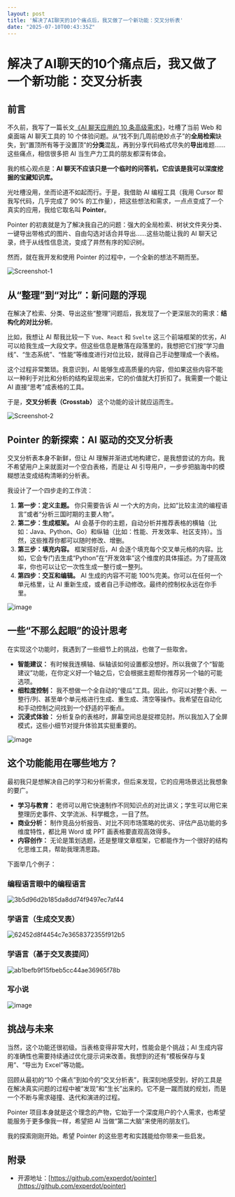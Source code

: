 ```yaml
---
layout: post
title: '解决了AI聊天的10个痛点后，我又做了一个新功能：交叉分析表'
date: "2025-07-10T00:43:35Z"
---
```

解决了AI聊天的10个痛点后，我又做了一个新功能：交叉分析表
==============================

前言
--

不久前，我写了一篇长文[《AI 聊天应用的 10 条高级需求》](https://www.cnblogs.com/experdot/p/18924253)，吐槽了当前 Web 和桌面端 AI 聊天工具的 10 个体验问题。从“找不到几周前绝妙点子”的**全局检索**缺失，到“置顶所有等于没置顶”的**分类**混乱，再到分享代码格式尽失的**导出**难题……这些痛点，相信很多把 AI 当生产力工具的朋友都深有体会。

我的核心观点是：**AI 聊天不应该只是一个临时的问答机，它应该是我可以深度挖掘的宝藏知识库。**

光吐槽没用，坐而论道不如起而行。于是，我借助 AI 编程工具（我用 Cursor 帮我写代码，几乎完成了 90% 的工作量），把这些想法和需求，一点点变成了一个真实的应用，我给它取名叫 **Pointer**。

Pointer 的初衷就是为了解决我自己的问题：强大的全局检索、树状文件夹分类、一键导出带格式的图片、自由勾选对话合并导出……这些功能让我的 AI 聊天记录，终于从线性信息流，变成了井然有序的知识树。

然而，就在我开发和使用 Pointer 的过程中，一个全新的想法不期而至。

![Screenshot-1](https://img2024.cnblogs.com/blog/726127/202507/726127-20250710080645975-760074062.png)

**从“整理”到“对比”：新问题的浮现**
---------------------

在解决了检索、分类、导出这些“整理”问题后，我发现了一个更深层次的需求：**结构化的对比分析**。

比如，我想让 AI 帮我比较一下 `Vue`、`React` 和 `Svelte` 这三个前端框架的优劣，AI 可以给我生成一大段文字。但这些信息是散落在段落里的，我想把它们按“学习曲线”、“生态系统”、“性能”等维度进行对位比较，就得自己手动整理成一个表格。

这个过程非常繁琐。我意识到，AI 能够生成高质量的内容，但如果这些内容不能以一种利于对比和分析的结构呈现出来，它的价值就大打折扣了。我需要一个能让 AI 直接“思考”成表格的工具。

于是，**交叉分析表（Crosstab）** 这个功能的设计就应运而生。

![Screenshot-2](https://img2024.cnblogs.com/blog/726127/202507/726127-20250710080725707-1036378793.png)

**Pointer 的新探索：AI 驱动的交叉分析表**
----------------------------

交叉分析表本身不新鲜，但让 AI 理解并渐进式地构建它，是我想尝试的方向。我不希望用户上来就面对一个空白表格，而是让 AI 引导用户，一步步把脑海中的模糊想法变成结构清晰的分析表。

我设计了一个四步走的工作流：

1.  **第一步：定义主题。** 你只需要告诉 AI 一个大的方向，比如“比较主流的编程语言”或者“分析三国时期的主要人物”。
2.  **第二步：生成框架。** AI 会基于你的主题，自动分析并推荐表格的横轴（比如：Java、Python、Go）和纵轴（比如：性能、开发效率、社区支持）。当然，这些推荐你都可以随时修改、增删。
3.  **第三步：填充内容。** 框架搭好后，AI 会逐个填充每个交叉单元格的内容。比如，它会专门去生成“Python”在“开发效率”这个维度的具体描述。为了提高效率，你也可以让它一次性生成一整行或一整列。
4.  **第四步：交互和编辑。** AI 生成的内容不可能 100%完美。你可以在任何一个单元格里，让 AI 重新生成，或者自己手动修改。最终的控制权永远在你手里。

![image](https://img2024.cnblogs.com/blog/726127/202507/726127-20250710081126423-1265087123.png)

**一些“不那么起眼”的设计思考**
------------------

在实现这个功能时，我遇到了一些细节上的挑战，也做了一些取舍。

*   **智能建议：** 有时候我连横轴、纵轴该如何设置都没想好。所以我做了个“智能建议”功能，在你定义好一个轴之后，它会根据主题帮你推荐另一个轴的可能选项。
*   **细粒度控制：** 我不想做一个全自动的“傻瓜”工具。因此，你可以对整个表、一整行/列、甚至单个单元格进行生成、重生成、清空等操作。我希望在自动化和手动控制之间找到一个舒适的平衡点。
*   **沉浸式体验：** 分析复杂的表格时，屏幕空间总是捉襟见肘。所以我加入了全屏模式，这些小细节对提升体验其实挺重要的。

![image](https://img2024.cnblogs.com/blog/726127/202507/726127-20250710081932342-1260932662.png)

**这个功能能用在哪些地方？**
----------------

最初我只是想解决自己的学习和分析需求，但后来发现，它的应用场景远比我想象的要广。

*   **学习与教育：** 老师可以用它快速制作不同知识点的对比讲义；学生可以用它来整理历史事件、文学流派、科学概念，一目了然。
*   **商业分析：** 制作竞品分析报告、对比不同市场策略的优劣、评估产品功能的多维度特性，都比用 Word 或 PPT 画表格要直观高效得多。
*   **内容创作：** 无论是策划选题，还是整理文章框架，它都能作为一个很好的结构化思维工具，帮助我理清思路。

下面举几个例子：

### 编程语言眼中的编程语言

![3b5d96d2b185da8dd74f9497ec7af44](https://img2024.cnblogs.com/blog/726127/202507/726127-20250710080952883-1612186054.png)

### 学语言（生成交叉表）

![62452d8f4454c7e3658372355f912b5](https://img2024.cnblogs.com/blog/726127/202507/726127-20250710080827362-611022819.png)

### 学语言（基于交叉表提问）

![ab1befb9f15fbeb5cc44ae36965f78b](https://img2024.cnblogs.com/blog/726127/202507/726127-20250710080848689-541751997.png)

### 写小说

![image](https://img2024.cnblogs.com/blog/726127/202507/726127-20250710081726846-950699295.png)

**挑战与未来**
---------

当然，这个功能还很初级。当表格变得非常大时，性能会是个挑战；AI 生成内容的准确性也需要持续通过优化提示词来改善。我想到的还有“模板保存与复用”、“导出为 Excel”等功能。

回顾从最初的“10 个痛点”到如今的“交叉分析表”，我深刻地感受到，好的工具是在解决真实问题的过程中被“发现”和“生长”出来的。它不是一蹴而就的规划，而是一个不断与需求碰撞、迭代和演进的过程。

Pointer 项目本身就是这个理念的产物，它始于一个深度用户的个人需求，也希望能服务于更多像我一样，希望把 AI 当做“第二大脑”来使用的朋友们。

我的探索刚刚开始。希望 Pointer 的这些思考和实践能给你带来一些启发。

附录
--

*   开源地址：[https://github.com/experdot/pointer](https://github.com/experdot/pointer)